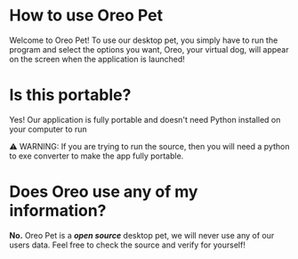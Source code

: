 # How to use Oreo Pet
Welcome to Oreo Pet! To use our desktop pet, you simply have to run the program and select the options you want, Oreo, your virtual dog, will appear on the screen when the application is launched!

# Is this portable?

Yes! Our application is fully portable and doesn't need Python installed on your computer to run

⚠️ WARNING: If you are trying to run the source, then you will need a python to exe converter to make the app fully portable.

# Does Oreo use any of my information?

**No.** Oreo Pet is a ***open source*** desktop pet, we will never use any of our users data.
Feel free to check the source and verify for yourself!
